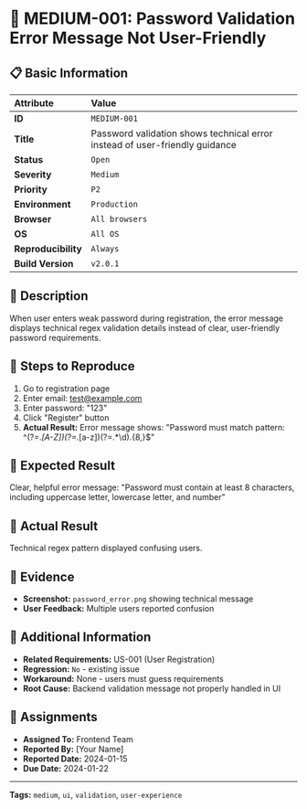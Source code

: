 # 🔸 MEDIUM-001: Password Validation Error Message Not User-Friendly

## 📋 Basic Information
| Attribute | Value |
| :--- | :--- |
| **ID** | `MEDIUM-001` |
| **Title** | Password validation shows technical error instead of user-friendly guidance |
| **Status** | `Open` |
| **Severity** | `Medium` |
| **Priority** | `P2` |
| **Environment** | `Production` |
| **Browser** | `All browsers` |
| **OS** | `All OS` |
| **Reproducibility** | `Always` |
| **Build Version** | `v2.0.1` |

## 📝 Description
When user enters weak password during registration, the error message displays technical regex validation details instead of clear, user-friendly password requirements.

## 🧪 Steps to Reproduce
1. Go to registration page
2. Enter email: test@example.com
3. Enter password: "123"
4. Click "Register" button
5. **Actual Result:** Error message shows: "Password must match pattern: ^(?=.*[A-Z])(?=.*[a-z])(?=.*\\d).{8,}$"

## 🎯 Expected Result
Clear, helpful error message: "Password must contain at least 8 characters, including uppercase letter, lowercase letter, and number"

## 🐞 Actual Result
Technical regex pattern displayed confusing users.

## 📸 Evidence
- **Screenshot:** `password_error.png` showing technical message
- **User Feedback:** Multiple users reported confusion

## 🔧 Additional Information
- **Related Requirements:** US-001 (User Registration)
- **Regression:** `No` - existing issue
- **Workaround:** None - users must guess requirements
- **Root Cause:** Backend validation message not properly handled in UI

## 👥 Assignments
- **Assigned To:** Frontend Team
- **Reported By:** [Your Name]
- **Reported Date:** 2024-01-15
- **Due Date:** 2024-01-22

---

**Tags:** `medium`, `ui`, `validation`, `user-experience`
